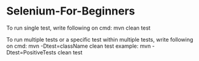 # Selenium-For-Beginners

To run single test, write following on cmd:
mvn clean test

To run multiple tests or a specific test within multiple tests, write following on cmd:
mvn -Dtest=className clean test
example:  mvn -Dtest=PositiveTests clean test
